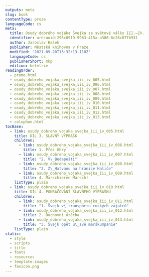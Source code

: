 ```yaml
---
outputs: meta
slug: book
contentType: prose
languageCode: cs
meta:
  title: Osudy dobrého vojáka Švejka za světové války III.–IV.
  identifier: urn:uuid:296c0919-9963-415a-a386-6c26c077b931
  author: Jaroslav Hašek
  publisher: Městská knihovna v Praze
  modified: '2021-09-20T13:32:13.110Z'
  languageCode: cs
  publisherShort: mkp
  edition: beletrie
readingOrder:
  - promo.html
  - osudy_dobreho_vojaka_svejka_iii_iv_005.html
  - osudy_dobreho_vojaka_svejka_iii_iv_006.html
  - osudy_dobreho_vojaka_svejka_iii_iv_007.html
  - osudy_dobreho_vojaka_svejka_iii_iv_008.html
  - osudy_dobreho_vojaka_svejka_iii_iv_009.html
  - osudy_dobreho_vojaka_svejka_iii_iv_010.html
  - osudy_dobreho_vojaka_svejka_iii_iv_011.html
  - osudy_dobreho_vojaka_svejka_iii_iv_012.html
  - osudy_dobreho_vojaka_svejka_iii_iv_013.html
  - colophon.html
tocBase:
  - link: osudy_dobreho_vojaka_svejka_iii_iv_005.html
    title: DÍL 3. SLAVNÝ VÝPRASK
    children:
      - link: osudy_dobreho_vojaka_svejka_iii_iv_006.html
        title: 1. Přes Uhry
      - link: osudy_dobreho_vojaka_svejka_iii_iv_007.html
        title: "2. V\_Budapešti"
      - link: osudy_dobreho_vojaka_svejka_iii_iv_008.html
        title: "3. Z\_Hatvanu na hranice Haliče"
      - link: osudy_dobreho_vojaka_svejka_iii_iv_009.html
        title: 4. Marschieren Marsch!
    listType: plain
  - link: osudy_dobreho_vojaka_svejka_iii_iv_010.html
    title: DÍL 4. POKRAČOVÁNÍ SLAVNÉHO VÝPRASKU
    children:
      - link: osudy_dobreho_vojaka_svejka_iii_iv_011.html
        title: "1. Švejk v\_transportu ruských zajatců"
      - link: osudy_dobreho_vojaka_svejka_iii_iv_012.html
        title: 2. Duchovní útěcha
      - link: osudy_dobreho_vojaka_svejka_iii_iv_013.html
        title: "3. Švejk opět u\_své marškumpanie"
    listType: plain
static:
  - style
  - scripts
  - title
  - fonts
  - resources
  - template-images
  - favicon.png
---
```

